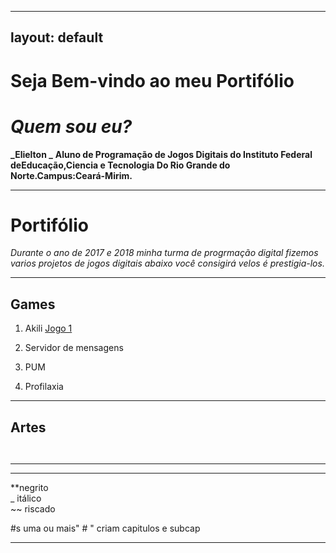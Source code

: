 
---
layout: default
---  
# Seja Bem-vindo ao meu Portifólio



# _Quem sou eu?_ 
**_Elielton _**
**Aluno de Programação de Jogos Digitais do Instituto Federal deEducação,Ciencia e Tecnologia Do Rio Grande do Norte.Campus:Ceará-Mirim.**   
* * * 
# Portifólio 
  _Durante o ano de 2017 e 2018 minha turma de progrmação digital fizemos varios projetos de jogos digitais abaixo você consigirá velos é prestigia-los._
* * *  
## Games  
1. Akili [Jogo 1](https://elielton90.github.io/Akili/)  

2. Servidor de mensagens 

3. PUM

4. Profilaxia
* * *  
## Artes  


![]()    


![]()


* * *   

* * *  
**negrito  
_ itálico  
~~ riscado  

#s uma ou mais" # " criam capitulos e subcap

* * * 
